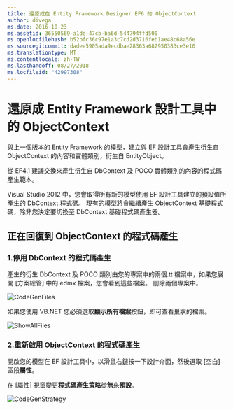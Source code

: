 ```yaml
---
title: 還原成在 Entity Framework Designer EF6 的 ObjectContext
author: divega
ms.date: 2016-10-23
ms.assetid: 36550569-a1de-47cb-ba6d-544794ffd500
ms.openlocfilehash: b52bfc36c97e1a3c7cd2d3716feb1ae48c68a56e
ms.sourcegitcommit: dadee5905ada9ecdbae28363a682950383ce3e10
ms.translationtype: MT
ms.contentlocale: zh-TW
ms.lasthandoff: 08/27/2018
ms.locfileid: "42997308"
---
```

# <a name="reverting-to-objectcontext-in-entity-framework-designer"></a>還原成 Entity Framework 設計工具中的 ObjectContext
與上一個版本的 Entity Framework 的模型，建立與 EF 設計工具會產生衍生自 ObjectContext 的內容和實體類別，衍生自 EntityObject。

從 EF4.1 建議交換來產生衍生自 DbContext 及 POCO 實體類別的內容的程式碼產生範本。

Visual Studio 2012 中，您會取得所有新的模型使用 EF 設計工具建立的預設值所產生的 DbContext 程式碼。 現有的模型將會繼續產生 ObjectContext 基礎程式碼，除非您決定要切換至 DbContext 基礎程式碼產生器。

## <a name="reverting-back-to-objectcontext-code-generation"></a>正在回復到 ObjectContext 的程式碼產生

### <a name="1-disable-dbcontext-code-generation"></a>1.停用 DbContext 的程式碼產生

產生的衍生 DbContext 及 POCO 類別由您的專案中的兩個.tt 檔案中，如果您展開 [方案總管] 中的.edmx 檔案，您會看到這些檔案。 刪除兩個專案中。

![CodeGenFiles](~/ef6/media/codegenfiles.png)

如果您使用 VB.NET 您必須選取**顯示所有檔案**按鈕，即可查看巢狀的檔案。

![ShowAllFiles](~/ef6/media/showallfiles.png)

### <a name="2-re-enable-objectcontext-code-generation"></a>2.重新啟用 ObjectContext 的程式碼產生

開啟您的模型在 EF 設計工具中，以滑鼠右鍵按一下設計介面，然後選取 [空白] 區段**屬性**。

在 [屬性] 視窗變更**程式碼產生策略**從**無**來**預設**。

![CodeGenStrategy](~/ef6/media/codegenstrategy.png)
